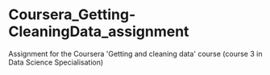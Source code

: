 # Coursera_Getting-CleaningData_assignment
Assignment for the Coursera 'Getting and cleaning data' course (course 3 in Data Science Specialisation)
